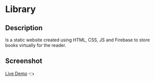 # Library

## Description
Is a static website  created using  HTML, CSS, JS and Firebase to store books virtually for the reader.

## Screenshot

[Live Demo](https://michalosman.github.io/library/) :point_left: